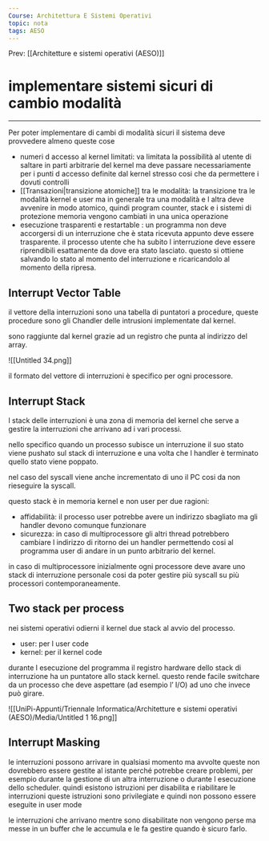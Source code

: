 ```yaml
---
Course: Architettura E Sistemi Operativi
topic: nota
tags: AESO
---
```


Prev: [[Architetture e sistemi operativi (AESO)]]

# implementare sistemi sicuri di cambio modalità
---
	

Per poter implementare di cambi di modalità sicuri il sistema deve provvedere almeno queste cose

- numeri d accesso al kernel limitati: va limitata la possibilità al utente di saltare in parti arbitrarie del kernel ma deve passare necessariamente per i punti d accesso definite dal kernel stresso cosi che da permettere i dovuti controlli
- [[Transazioni|transizione atomiche]] tra le modalità: la transizione tra le modalità kernel e user ma in generale tra una modalità e l altra deve avvenire in modo atomico, quindi program counter, stack e i sistemi di protezione memoria vengono cambiati in una unica operazione
- esecuzione trasparenti e restartable : un programma non deve accorgersi di un interruzione che è stata ricevuta appunto deve essere trasparente. il processo utente che ha subito l interruzione deve essere riprendibili esattamente da dove era stato lasciato. questo si ottiene salvando lo stato al momento del interruzione e ricaricandolo al momento della ripresa.

## Interrupt Vector Table

il vettore della interruzioni sono una tabella di puntatori a procedure, queste procedure sono gli Chandler delle intrusioni implementate dal kernel.

sono raggiunte dal kernel grazie ad un registro che punta al indirizzo del array.

![[Untitled 34.png]]

 il formato del vettore di interruzioni è specifico per ogni processore.



## Interrupt Stack

 l stack delle interruzioni è una zona di memoria del kernel che serve a gestire la interruzioni che arrivano ad i vari processi.

nello specifico quando un processo subisce un interruzione il suo stato viene pushato sul stack di interruzione e una volta che l handler è terminato quello stato viene poppato.

nel caso del syscall viene anche incrementato di uno il PC cosi da non rieseguire la syscall.

questo stack è in memoria kernel e non user per due ragioni:

- affidabilità: il processo user potrebbe avere un indirizzo sbagliato ma gli handler devono comunque funzionare
- sicurezza: in caso di multiprocessore  gli altri thread potrebbero cambiare l indirizzo di ritorno dei un handler permettendo cosi al programma user di andare in un punto arbitrario del kernel.

in caso di multiprocessore inizialmente ogni processore deve avare uno stack di interruzione personale cosi da poter gestire più syscall su più processori contemporaneamente.

## Two stack per process

nei sistemi operativi odierni il kernel due stack al avvio del processo.

- user: per l user code
- kernel: per il kernel code

durante l esecuzione del programma il registro hardware  dello stack di interruzione ha un puntatore allo stack kernel. questo rende facile switchare da un processo che deve aspettare (ad esempio l’ I/O) ad uno che invece può girare.

![[UniPi-Appunti/Triennale Informatica/Architetture e sistemi operativi (AESO)/Media/Untitled 1 16.png]]

## Interrupt Masking

le interruzioni possono arrivare in qualsiasi momento ma avvolte queste non dovrebbero essere gestite al istante perché potrebbe creare problemi, per esempio durante la gestione di un altra interruzione o durante l esecuzione dello scheduler. quindi esistono istruzioni per disabilita e riabilitare le interruzioni queste istruzioni sono privilegiate e quindi non possono essere eseguite in user mode

le interruzioni che arrivano mentre sono disabilitate non vengono perse ma messe in un buffer che le accumula e le fa gestire quando è sicuro farlo.
